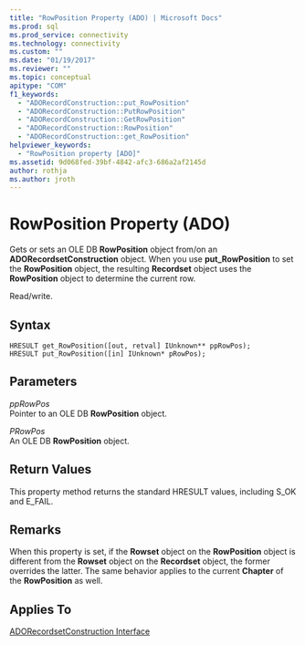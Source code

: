```yaml
---
title: "RowPosition Property (ADO) | Microsoft Docs"
ms.prod: sql
ms.prod_service: connectivity
ms.technology: connectivity
ms.custom: ""
ms.date: "01/19/2017"
ms.reviewer: ""
ms.topic: conceptual
apitype: "COM"
f1_keywords: 
  - "ADORecordConstruction::put_RowPosition"
  - "ADORecordConstruction::PutRowPosition"
  - "ADORecordConstruction::GetRowPosition"
  - "ADORecordConstruction::RowPosition"
  - "ADORecordConstruction::get_RowPosition"
helpviewer_keywords: 
  - "RowPosition property [ADO]"
ms.assetid: 9d068fed-39bf-4842-afc3-686a2af2145d
author: rothja
ms.author: jroth
---
```

# RowPosition Property (ADO)
Gets or sets an OLE DB **RowPosition** object from/on an **ADORecordsetConstruction** object. When you use **put_RowPosition** to set the **RowPosition** object, the resulting **Recordset** object uses the **RowPosition** object to determine the current row.  
  
 Read/write.  
  
## Syntax  
  
```  
HRESULT get_RowPosition([out, retval] IUnknown** ppRowPos);  
HRESULT put_RowPosition([in] IUnknown* pRowPos);  
```  
  
## Parameters  
 *ppRowPos*  
 Pointer to an OLE DB **RowPosition** object.  
  
 *PRowPos*  
 An OLE DB **RowPosition** object.  
  
## Return Values  
 This property method returns the standard HRESULT values, including S_OK and E_FAIL.  
  
## Remarks  
 When this property is set, if the **Rowset** object on the **RowPosition** object is different from the **Rowset** object on the **Recordset** object, the former overrides the latter. The same behavior applies to the current **Chapter** of the **RowPosition** as well.  
  
## Applies To  
 [ADORecordsetConstruction Interface](../../../ado/reference/ado-api/adorecordsetconstruction-interface.md)
